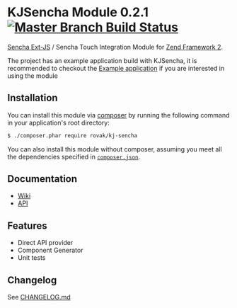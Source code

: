KJSencha Module 0.2.1 [![Master Branch Build Status](https://secure.travis-ci.org/Rovak/KJSencha.png?branch=master)](http://travis-ci.org/Rovak/KJSencha)
======================

[Sencha Ext-JS](http://www.sencha.com/products/extjs/) / Sencha Touch Integration Module
for [Zend Framework 2](http://framework.zend.com/).

The project has an example application build with KJSencha, it is recommended
to checkout the [Example application](https://github.com/Rovak/KJSenchaExample) if you
are interested in using the module

## Installation

You can install this module via [composer](https://getcomposer.org/) by running the following
command in your application's root directory:

```sh
$ ./composer.phar require rovak/kj-sencha
```

You can also install this module without composer, assuming you meet all the dependencies
specified in [`composer.json`](https://github.com/Rovak/KJSencha/blob/master/composer.json).

## Documentation

- [Wiki](https://github.com/Rovak/KJSencha/wiki)
- [API](http://ci.razko.nl/job/KJSencha/Documentation/index.html)

## Features

- Direct API provider
- Component Generator
- Unit tests

Changelog
----------
See [CHANGELOG.md](https://github.com/Rovak/KJSencha/blob/master/CHANGELOG.md)
